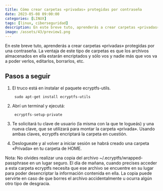 ```yaml
---
title: Cómo crear carpetas «privadas» protegidas por contraseña
date: 2023-05-08 09:00:00 
categories: [LINUX]
tags: [linux, ciberseguridad]
description: En este breve tuto, aprenderás a crear carpetas «privadas» protegidas por una contraseña.
image: /assets/43/preview1.png
--- 
```


En este breve tuto, aprenderás a crear carpetas «privadas» protegidas por una contraseña. La ventaja de este tipo de carpetas es que los archivos almacenados en ella estarán encriptados y sólo vos y nadie más que vos va a poder verlos, editarlos, borrarlos, etc.

## Pasos a seguir

1. El truco está en instalar el paquete ecryptfs-utils.

        sudo apt-get install ecryptfs-utils

2. Abrí un terminal y ejecutá:

        ecryptfs-setup-private

3. Te solicitará tu clave de usuario (la misma con la que te logueás) y una nueva clave, que se utilizará para montar la carpeta «privada». Usando ambas claves, ecryptfs encriptará la carpeta en cuestión.

4. Deslogueate y al volver a iniciar sesión se habrá creado una carpeta «Privada» en tu carpeta de HOME.

Nota: No olvides realizar una copia del archivo ~/.ecryptfs/wrapped-passphrase en un lugar seguro. El día de mañana, cuando precises acceder a esta carpeta ecryptfs necesita que ese archivo se encuentre en su lugar para poder desencriptar la información contenida en ella. La copia puede servirte en caso de que borres el archivo accidentalmente u ocurra algún otro tipo de desgracia. 



